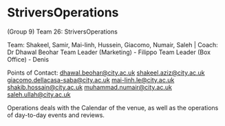 # StriversOperations
(Group 9) Team 26: StriversOperations

Team: Shakeel, Samir, Mai-linh, Hussein, Giacomo, Numair, Saleh | Coach: Dr Dhawal Beohar 
Team Leader (Marketing) - Filippo
Team Leader (Box Office) - Denis

Points of Contact:
[dhawal.beohar@city.ac.uk](mailto:dhawal.beohar@city.ac.uk)
[shakeel.aziz@city.ac.uk](mailto:shakeel.aziz@city.ac.uk)
[giacomo.dellacasa-saba@city.ac.uk](mailto:giacomo.dellacasa-saba@city.ac.uk)
[mai-linh.le@city.ac.uk](mailto:mai-linh.le@city.ac.uk)
[shakib.hossain@city.ac.uk](mailto:shakib.hossain@city.ac.uk) 
[muhammad.numair@city.ac.uk](mailto:muhammad.numair@city.ac.uk)
[saleh.ullah@city.ac.uk](mailto:saleh.ullah@city.ac.uk)

Operations deals with the Calendar of the venue, as well as the operations of day-to-day events and reviews.
